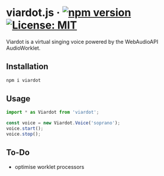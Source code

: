 # viardot.js &middot; [![npm version](https://img.shields.io/npm/v/react.svg?style=flat)](https://www.npmjs.com/package/viardot) [![License: MIT](https://img.shields.io/badge/License-MIT-yellow.svg)](https://opensource.org/licenses/MIT)

Viardot is a virtual singing voice powered by the WebAudioAPI AudioWorklet.

## Installation

```bash
npm i viardot
```

## Usage

```js
import * as Viardot from 'viardot';

const voice = new Viardot.Voice('soprano');
voice.start();
voice.stop();
```

## To-Do

- optimise worklet processors

